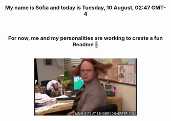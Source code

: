 


<div align="center">
<h3 >My name is Sofia and today is Tuesday, 10 August, 02:47 GMT-4</h3><br>
<h3 >For now, me and my personalities are working to create a fun Readme 👋
</h3><br>
<img src='img/dwight.gif' alt='working...'/>
</div>
